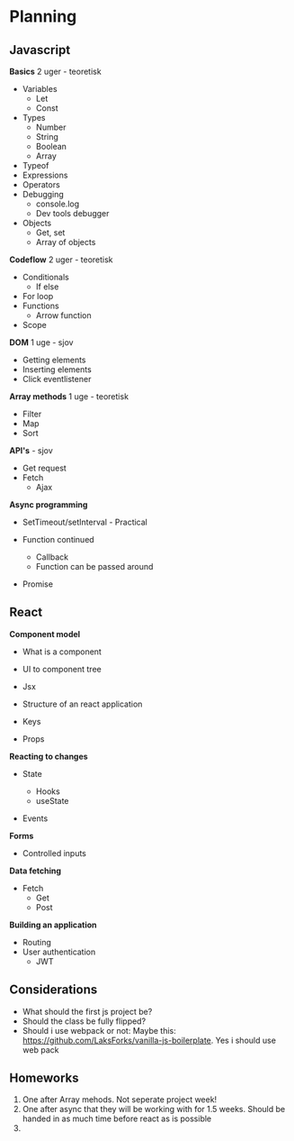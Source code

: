 # Planning



## Javascript



**Basics** 2 uger - teoretisk

- Variables
  - Let
  - Const
- Types
  - Number
  - String
  - Boolean
  - Array
- Typeof
- Expressions
- Operators
- Debugging
  - console.log
  - Dev tools debugger
- Objects
  - Get, set
  - Array of objects



**Codeflow** 2 uger - teoretisk

- Conditionals
  - If else
- For loop
- Functions
  - Arrow function
- Scope



**DOM** 1 uge - sjov

- Getting elements
- Inserting elements
- Click eventlistener



**Array methods** 1 uge - teoretisk

- Filter
- Map
- Sort



**API's** - sjov

- Get request
- Fetch
  - Ajax



**Async programming**

- SetTimeout/setInterval - Practical

- Function continued
  - Callback
  - Function can be passed around
- Promise



## React

**Component model**

- What is a component
- UI to component tree
- Jsx
- Structure of an react application
- Keys

- Props



**Reacting to changes**

- State
  - Hooks 
  - useState

- Events





**Forms**

- Controlled inputs



**Data fetching**

- Fetch
  - Get
  - Post



**Building an application**

- Routing
- User authentication
  - JWT



## Considerations

- What should the first js project be? 
- Should the class be fully flipped?
- Should i use webpack or not: Maybe this: https://github.com/LaksForks/vanilla-js-boilerplate. Yes i should use web pack





## Homeworks

1. One after Array mehods. Not seperate project week!
2. One after async that they will be working with for 1.5 weeks. Should be handed in as much time before react as is possible
3. 

